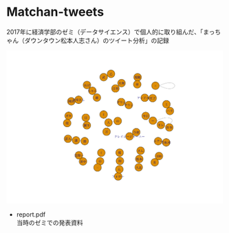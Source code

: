 # Matchan-tweets
2017年に経済学部のゼミ（データサイエンス）で個人的に取り組んだ、「まっちゃん（ダウンタウン松本人志さん）のツイート分析」の記録

![ネットワーク分析(bigram)](./network_analysis.png)

- report.pdf  
当時のゼミでの発表資料
